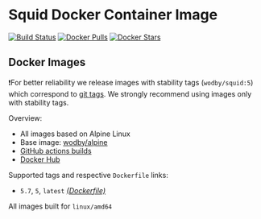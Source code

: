 # Squid Docker Container Image

[![Build Status](https://github.com/wodby/squid/workflows/Build%20docker%20image/badge.svg)](https://github.com/wodby/squid/actions)
[![Docker Pulls](https://img.shields.io/docker/pulls/wodby/squid.svg)](https://hub.docker.com/r/wodby/squid)
[![Docker Stars](https://img.shields.io/docker/stars/wodby/squid.svg)](https://hub.docker.com/r/wodby/squid)

## Docker Images

❗For better reliability we release images with stability tags (`wodby/squid:5`) which correspond to [git tags](https://github.com/wodby/squid/releases). We strongly recommend using images only with stability tags.

Overview:

- All images based on Alpine Linux
- Base image: [wodby/alpine](https://github.com/wodby/alpine)
- [GitHub actions builds](https://github.com/wodby/squid/actions)
- [Docker Hub](https://hub.docker.com/r/wodby/squid)

Supported tags and respective `Dockerfile` links:

- `5.7`, `5`, `latest` [_(Dockerfile)_](https://github.com/wodby/squid/tree/master/Dockerfile)

All images built for `linux/amd64`
